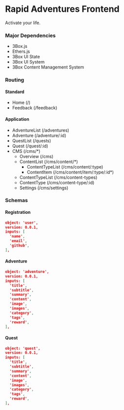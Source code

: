 # Rapid Adventures Frontend

Activate your life.

### Major Dependencies

- 3Box.js
- Ethers.js
- 3Box UI State
- 3Box UI System
- 3Box Content Management System

### Routing

#### Standard

- Home (/)
- Feedback (/feedback)

#### Application

- AdventureList (/adventures)
- Adventure (/adventure/:id)
- QuestList (/quests)
- Quest (/quest/:id)
- CMS (/cms/\*)
  - Overview (/cms)
  - ContentList (/cms/content/\*)
    - ContentTypeList (/cms/content/:type)
    - ContentItem (/cms/content/item/:type/:id\*)
  - ContentTypeList (/cms/content-types)
  - ContentType (/cms/content-type/:id)
  - Settings (/cms/settings)

### Schemas

#### Registration

```json
object: 'user',
version: 0.0.1,
inputs: [
  'name',
  'email',
  'github',
],
```

#### Adventure

```json
object: 'adventure',
version: 0.0.1,
inputs: [
  'title',
  'subtitle',
  'summary',
  'content',
  'image',
  'images',
  'category',
  'tags',
  'reward',
],
```

#### Quest

```json
object: 'quest',
version: 0.0.1,
inputs: [
  'title',
  'subtitle',
  'summary',
  'content',
  'image',
  'images',
  'category',
  'tags',
  'reward',
],
```
